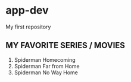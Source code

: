 # app-dev
My first repository
## MY  FAVORITE SERIES / MOVIES
1. Spiderman Homecoming
2. Spiderman Far from Home
3. Spiderman No Way Home
